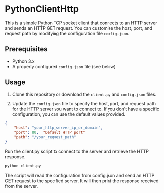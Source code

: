 # PythonClientHttp
This is a simple Python TCP socket client that connects to an HTTP server and sends an HTTP GET request. You can customize the host, port, and request path by modifying the configuration file `config.json`.

## Prerequisites

- Python 3.x
- A properly configured `config.json` file (see below)

## Usage

1. Clone this repository or download the `client.py` and `config.json` files.

2. Update the `config.json` file to specify the host, port, and request path for the HTTP server you want to connect to. If you don't have a specific configuration, you can use the default values provided.

```json
{
    "host": "your_http_server_ip_or_domain",
    "port": 80,  "Default HTTP port"
    "path": "/your_request_path"
}
```

Run the client.py script to connect to the server and retrieve the HTTP response.

```bash
python client.py
```

The script will read the configuration from config.json and send an HTTP GET request to the specified server. It will then print the response received from the server.